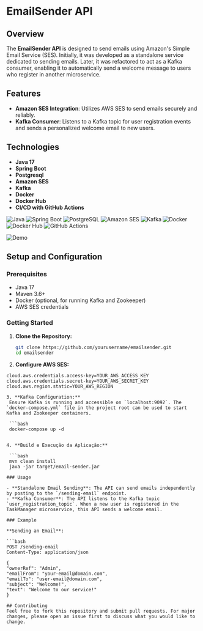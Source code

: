 # EmailSender API

## Overview

The **EmailSender API** is designed to send emails using Amazon's Simple Email Service (SES). Initially, it was developed as a standalone service dedicated to sending emails. Later, it was refactored to act as a Kafka consumer, enabling it to automatically send a welcome message to users who register in another microservice.

## Features

- **Amazon SES Integration**: Utilizes AWS SES to send emails securely and reliably.
- **Kafka Consumer**: Listens to a Kafka topic for user registration events and sends a personalized welcome email to new users.

## Technologies

- **Java 17**
- **Spring Boot**
- **Postgresql**
- **Amazon SES**
- **Kafka**
- **Docker**
- **Docker Hub**
- **CI/CD with GitHub Actions**

![Java](https://img.shields.io/badge/Java-17-blue)
![Spring Boot](https://img.shields.io/badge/Spring%20Boot-2.5.4-brightgreen)
![PostgreSQL](https://img.shields.io/badge/PostgreSQL-13-blue)
![Amazon SES](https://img.shields.io/badge/Amazon%20SES-SES-orange)
![Kafka](https://img.shields.io/badge/Kafka-2.8.0-red)
![Docker](https://img.shields.io/badge/Docker-20.10.7-blue)
![Docker Hub](https://img.shields.io/badge/Docker%20Hub-Repository-blue)
![GitHub Actions](https://img.shields.io/badge/GitHub%20Actions-CI%2FCD-lightgrey)

![Demo](https://github.com/vastidev/emailsender/raw/main/artificial-intelligence.gif)

## Setup and Configuration

### Prerequisites

- Java 17
- Maven 3.6+
- Docker (optional, for running Kafka and Zookeeper)
- AWS SES credentials

### Getting Started

1. **Clone the Repository:**
   ```bash
   git clone https://github.com/yourusername/emailsender.git
   cd emailsender

2. **Configure AWS SES:**
  ```properties
  cloud.aws.credentials.access-key=YOUR_AWS_ACCESS_KEY
  cloud.aws.credentials.secret-key=YOUR_AWS_SECRET_KEY
  cloud.aws.region.static=YOUR_AWS_REGION

3. **Kafka Configuration:**
   Ensure Kafka is running and accessible on `localhost:9092`. The `docker-compose.yml` file in the project root can be used to start Kafka and Zookeeper containers.

   ```bash
   docker-compose up -d


4. **Build e Execução da Aplicação:**

   ```bash
   mvn clean install
   java -jar target/email-sender.jar

### Usage

- **Standalone Email Sending**: The API can send emails independently by posting to the `/sending-email` endpoint.
- **Kafka Consumer**: The API listens to the Kafka topic `user_registration_topic`. When a new user is registered in the TaskManager microservice, this API sends a welcome email.

### Example

**Sending an Email**:

```bash
POST /sending-email
Content-Type: application/json

{
  "ownerRef": "Admin",
  "emailFrom": "your-email@domain.com",
  "emailTo": "user-email@domain.com",
  "subject": "Welcome!",
  "text": "Welcome to our service!"
}

## Contributing
Feel free to fork this repository and submit pull requests. For major changes, please open an issue first to discuss what you would like to change.
  
     
